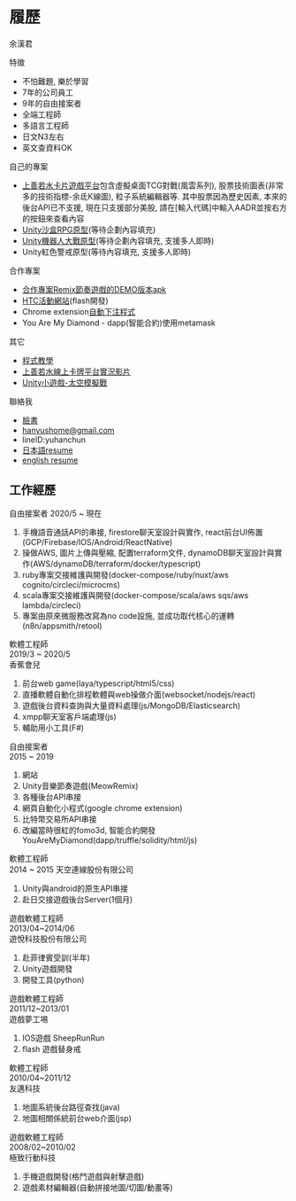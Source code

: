 # 履歷
余漢君

特徵
- 不怕難題, 樂於學習
- 7年的公司員工
- 9年的自由接案者
- 全端工程師
- 多語言工程師
- 日文N3左右
- 英文查資料OK

自己的專案
- [上善若水卡片遊戲平台](https://particle-979.appspot.com/manager/index.html)包含虛擬桌面TCG對戰(風雲系列), 股票技術圖表(非常多的技術指標-余氐K線圖), 粒子系統編輯器等. 其中股票因為歷史因素, 本來的後台API已不支援, 現在只支援部分美股, 請在[輸入代碼]中輸入AADR並按右方的按鈕來查看內容
- [Unity沙盒RPG原型](https://storage.googleapis.com/particle-resources/works/Niba/index.html)(等待企劃內容填充)
- [Unity機器人大戰原型](https://storage.googleapis.com/particle-resources/works/RobotWar/index.html)(等待企劃內容填充, 支援多人即時)
- Unity紅色警戒原型(等待內容填充, 支援多人即時)

合作專案
- [合作專案Remix節奏遊戲的DEMO版本apk](https://storage.googleapis.com/particle-resources/works/remix/remix.apk)
- [HTC活動網站](http://storage.googleapis.com/particle-resources/works/htcm9/index.html#index)(flash開發)
- Chrome extension[自動下注程式](https://www.youtube.com/watch?v=FM9C7HB2kVs&feature=youtu.be)
- You Are My Diamond - dapp(智能合約)使用metamask 

其它
- [程式教學](https://github.com/HanYu1983/HanWork)
- [上善若水線上卡牌平台實況影片](https://www.youtube.com/watch?v=TX4Rn182urU&list=PLcReQCVhkEm2HQEbO5YkSEd_LGjMrj0vA)
- [Unity小遊戲-太空模擬戰](https://storage.googleapis.com/particle-resources/works/spacewar/index.html)

聯絡我
- [臉書](https://www.facebook.com/han.yu.100)
- hanyushome@gmail.com
- lineID:yuhanchun
- [日本語resume](resumejp.md)
- [english resume](resumeen.md)

## 工作經歷
自由接案者
2020/5 ~ 現在
1. 手機語音通話API的串接, firestore聊天室設計與實作, react前台UI佈置(GCP/Firebase/IOS/Android/ReactNative)
2. 操做AWS, 圖片上傳與壓縮, 配置terraform文件, dynamoDB聊天室設計與實作(AWS/dynamoDB/terraform/docker/typescript)
3. ruby專案交接維護與開發(docker-compose/ruby/nuxt/aws cognito/circleci/microcms)
4. scala專案交接維護與開發(docker-compose/scala/aws sqs/aws lambda/circleci)
5. 專案由原來微服務改寫為no code設施, 並成功取代核心的運轉(n8n/appsmith/retool)

軟體工程師  
2019/3 ~ 2020/5  
香蕉會兒  
1. 前台web game(laya/typescript/html5/css)
1. 直播軟體自動化排程軟體與web操做介面(websocket/nodejs/react)
1. 遊戲後台資料查詢與大量資料處理(js/MongoDB/Elasticsearch)
1. xmpp聊天室客戶端處理(js)
1. 輔助用小工具(F#)

自由接案者  
2015 ~ 2019
1. 網站
1. Unity音樂節奏遊戲(MeowRemix)
1. 各種後台API串接
1. 網頁自動化小程式(google chrome extension)
1. 比特幣交易所API串接
1. 改編當時很紅的fomo3d, 智能合約開發YouAreMyDiamond(dapp/truffle/solidity/html/js)

軟體工程師  
2014 ~ 2015
天空連線股份有限公司
1. Unity與android的原生API串接
1. 赴日交接遊戲後台Server(1個月)

遊戲軟體工程師  
2013/04~2014/06  
遊悅科技股份有限公司  
1. 赴菲律賓受訓(半年)
1. Unity遊戲開發
1. 開發工具(python)

遊戲軟體工程師  
2011/12~2013/01  
遊戲夢工埸  
1. IOS遊戲 SheepRunRun
1. flash 遊戲替身戒

軟體工程師  
2010/04~2011/12  
友邁科技
1. 地圖系統後台路徑查找(java)
1. 地圖相關係統前台web介面(jsp)

遊戲軟體工程師  
2008/02~2010/02  
極致行動科技  
1. 手機遊戲開發(格鬥遊戲與射擊遊戲)
1. 遊戲素材編輯器(自動拼接地圖/切圖/動畫等)
